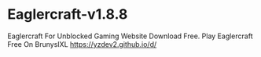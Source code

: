 # Eaglercraft-v1.8.8
Eaglercraft For Unblocked Gaming Website Download Free. Play Eaglercraft Free On BrunysIXL https://yzdev2.github.io/d/
